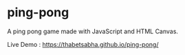# ping-pong

A ping pong game made with JavaScript and HTML Canvas.


Live Demo : https://thabetsabha.github.io/ping-pong/
